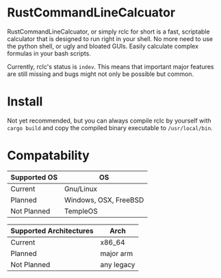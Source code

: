 # RustCommandLineCalcuator
RustCommandLineCalcuator, or simply rclc for short is a fast, scriptable calculator that is 
designed to run right in your shell. No more need to use the python shell, or ugly and bloated
GUIs. Easily calculate complex formulas in your bash scripts.

Currently, rclc's status is `indev`. This means that important major features are still missing
and bugs might not only be possible but common.

# Install
Not yet recommended, but you can always compile rclc by yourself with `cargo build` and copy the
compiled binary executable to `/usr/local/bin`.

# Compatability
| Supported OS | OS                    |
|--------------|-----------------------|
| Current      | Gnu/Linux             |
| Planned      | Windows, OSX, FreeBSD |
| Not Planned  | TempleOS              |

| Supported Architectures | Arch   |
|-------------------------|--------|
| Current                 | x86_64 |
| Planned                 | major arm |
| Not Planned             | any legacy |
